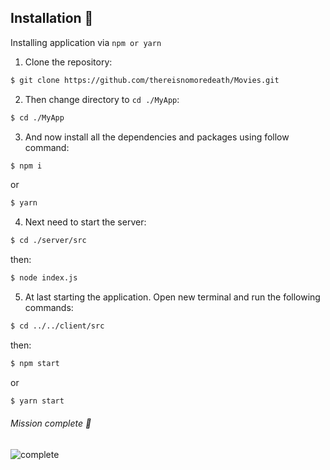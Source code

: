 

## Installation :rocket:
Installing application via `npm or yarn`

1. Clone the repository:

```bash
$ git clone https://github.com/thereisnomoredeath/Movies.git
```
2. Then change directory to `cd ./MyApp`:

```bash
$ cd ./MyApp
```
3. And now install all the dependencies and packages using follow command:

```bash
$ npm i
```
or

```bash
$ yarn
```
4. Next need to start the server:

```bash
$ cd ./server/src
```
then:

```bash
$ node index.js
```
5. At last starting the application. Open new terminal and run the following commands:

```bash
$ cd ../../client/src
```
then:

```bash
$ npm start
```
or

```bash
$ yarn start
```
###### Mission complete :muscle:
![complete](https://i.imgflip.com/3wp5du.jpg)
